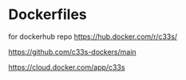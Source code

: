 # Dockerfiles

for dockerhub repo https://hub.docker.com/r/c33s/

https://github.com/c33s-dockers/main

https://cloud.docker.com/app/c33s
